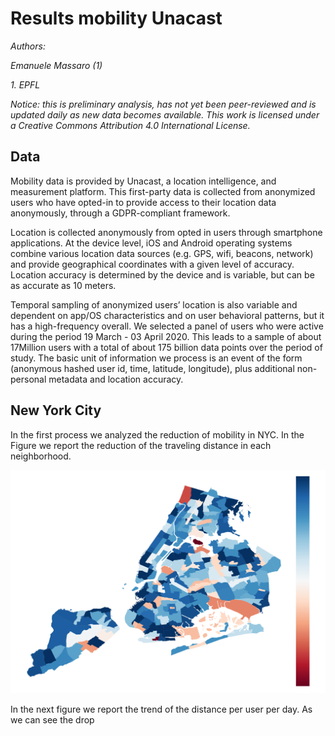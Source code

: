 # Results mobility Unacast

*Authors:*

*Emanuele Massaro (1)*

*1. EPFL*


*Notice: this is preliminary analysis, has not yet been peer-reviewed and is updated daily as new data becomes available. This work is licensed under a Creative Commons Attribution 4.0 International License.*


## Data

Mobility data is provided by Unacast, a location intelligence, and measurement platform. This first-party data is collected from anonymized users who have opted-in to provide access to their location data anonymously, through a GDPR-compliant framework.

Location is collected anonymously from opted in users through smartphone applications. At the device level, iOS and Android operating systems combine various location data sources (e.g. GPS, wifi, beacons, network) and provide geographical coordinates with a given level of accuracy. Location accuracy is determined by the device and is variable, but can be as accurate as 10 meters.

Temporal sampling of anonymized users’ location is also variable and dependent on app/OS characteristics and on user behavioral patterns, but it has a high-frequency overall. We selected a panel of users who were active during the period 19 March - 03 April 2020. This leads to a sample of about 17Million users with a total of about 175 billion data points over the period of study. The basic unit of information we process is an event of the form (anonymous hashed user id, time, latitude, longitude), plus additional non-personal metadata and location accuracy.

## New York City

In the first process we analyzed the reduction of mobility in NYC. In the Figure we report the reduction of the traveling distance in each neighborhood.    

![GitHub Logo](NYdiffMap11.png)

In the next figure we report the trend of the distance per user per day. As we can see the drop


